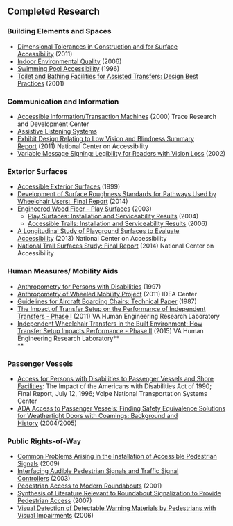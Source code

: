 Completed Research
------------------


### Building Elements and Spaces

-   [Dimensional Tolerances in Construction and for Surface Accessibility](https://www.access-board.gov/research/completed-research/dimensional-tolerances) (2011)
-   [Indoor Environmental Quality](https://www.access-board.gov/research/completed-research/indoor-environmental-quality) (2006)
-   [Swimming Pool Accessibility](https://www.access-board.gov/research/completed-research/swimming-pool-accessibility) (1996)
-   [Toilet and Bathing Facilities for Assisted Transfers: Design Best Practices](https://www.access-board.gov/research/completed-research/toileting-and-bathing-facilities-assisted-transfers) (2001)

### Communication and Information

-   [Accessible Information/Transaction Machines](http://trace.wisc.edu/world/kiosks/itms/index.html) (2000) Trace Research and Development Center
-   [Assistive Listening Systems](https://www.access-board.gov/research/completed-research/large-area-assistive-listening-systems)
-   [Exhibit Design Relating to Low Vision and Blindness Summary Report](http://www.ncaonline.org/resources/articles/exhibitdesignlowvision.shtml) (2011) National Center on Accessibility
-   [Variable Message Signing: Legibility for Readers with Vision Loss](https://www.access-board.gov/research/completed-research/synthesis-on-the-legibility-of-variable-message-signing) (2002)

### Exterior Surfaces

-   [Accessible Exterior Surfaces](https://www.access-board.gov/research/completed-research/accessible-exterior-surfaces) (1999)
-   [Development of Surface Roughness Standards for Pathways Used by Wheelchair Users:  Final Report](https://www.access-board.gov/research/completed-research/surface-roughness-final-report) (2014)
-   [Engineered Wood Fiber - Play Surfaces](https://www.access-board.gov/research/completed-research/improved-engineered-wood-fiber-ewf-surfaces) (2003)
    -   [Play Surfaces: Installation and Serviceability Results](https://www.access-board.gov/research/completed-research/stabilized-engineered-wood-fiber) (2004)
    -   [Accessible Trails: Installation and Serviceability Results](https://www.access-board.gov/research/completed-research/stabilized-engineered-wood-fiber-for-accessible-trails) (2006)
-   [A Longitudinal Study of Playground Surfaces to Evaluate Accessibility](http://nca.eppley.org/a-longitudinal-study-of-playground-surfaces-to-evaluate-accessibility/) (2013) National Center on Accessibility
-   [National Trail Surfaces Study: Final Report](http://nca.eppley.org/national-trail-surfaces-study/) (2014) National Center on Accessibility

### Human Measures/ Mobility Aids

-   [Anthropometry for Persons with Disabilities](https://www.access-board.gov/research/completed-research/anthropometry-for-persons-with-disabilities-needs-for-the-21st-century) (1997)
-   [Anthropometry of Wheeled Mobility Project](http://idea.ap.buffalo.edu/projects/anthropometry/) (2011) IDEA Center
-   [Guidelines for Aircraft Boarding Chairs: Technical Paper](https://www.access-board.gov/research/completed-research/guidelines-for-aircraft-boarding-chairs) (1987)
-   [The Impact of Transfer Setup on the Performance of Independent Transfers - Phase I](http://herl.pitt.edu/ab/) (2011) VA Human Engineering Research Laboratory
-   [Independent Wheelchair Transfers in the Built Environment: How Transfer Setup Impacts Performance - Phase II](http://herl.pitt.edu/ab/) (2015) VA Human Engineering Research Laboratory**\
    **

### Passenger Vessels

-   [Access for Persons with Disabilities to Passenger Vessels and Shore Facilities](https://www.access-board.gov/research/completed-research/access-for-persons-with-disabilities-to-passenger-vessels-and-shore-facilities): The Impact of the Americans with Disabilities Act of 1990; Final Report, July 12, 1996; Volpe National Transportation Systems Center
-   [ADA Access to Passenger Vessels: Finding Safety Equivalence Solutions for Weathertight Doors with Coamings: Background and History](https://www.access-board.gov/research/completed-research/ada-access-to-passenger-vessels) (2004/2005)

### Public Rights-of-Way

-   [Common Problems Arising in the Installation of Accessible Pedestrian Signals](https://www.access-board.gov/research/completed-research/common-problems-arising-in-aps-installation) (2009)
-   [Interfacing Audible Pedestrian Signals and Traffic Signal Controllers](https://www.access-board.gov/research/completed-research/interfacing-aps-with-traffic-signal-control-equipment) (2003)
-   [Pedestrian Access to Modern Roundabouts](https://www.access-board.gov/research/completed-research/pedestrian-access-to-modern-roundabouts) (2001)
-   [Synthesis of Literature Relevant to Roundabout Signalization to Provide Pedestrian Access](https://www.access-board.gov/research/completed-research/synthesis-of-literature-on-roundabout-signalization) (2007)
-   [Visual Detection of Detectable Warning Materials by Pedestrians with Visual Impairments](https://www.access-board.gov/research/completed-research/visual-detection-of-detectable-warning-materials) (2006)